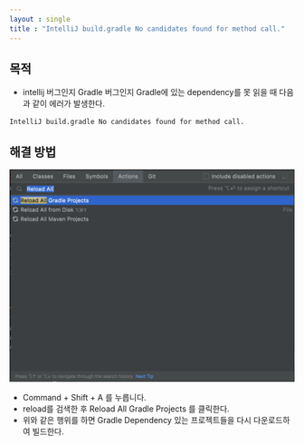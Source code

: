 ```yaml
---
layout : single
title : "IntelliJ build.gradle No candidates found for method call."
---
```


## 목적 
- intellij 버그인지 Gradle 버그인지 Gradle에 있는 dependency를 못 읽을 때 다음과 같이 에러가 발생한다.
~~~
IntelliJ build.gradle No candidates found for method call.
~~~

## 해결 방법
![screenshot](../assets/images/0104/0104image.png)
- Command + Shift + A 를 누릅니다.
- reload를 검색한 후 Reload All Gradle Projects 를 클릭한다.
- 위와 같은 행위를 하면 Gradle Dependency 있는 프로젝트들을 다시 다운로드하여 빌드한다. 